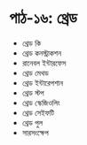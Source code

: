 # পাঠ-১৬:  থ্রেড

* থ্রেড কি
* থ্রেড কনস্ট্রাকশন
* রানেবল ইন্টারফেস
* থ্রেড মেথড
* থ্রেড ইন্টারেপশান
* থ্রেড স্টপ
* থ্রেড স্কেজিওলিং
* থ্রেড সেইফটি
* থ্রেড পুল
* সারসংক্ষেপ

